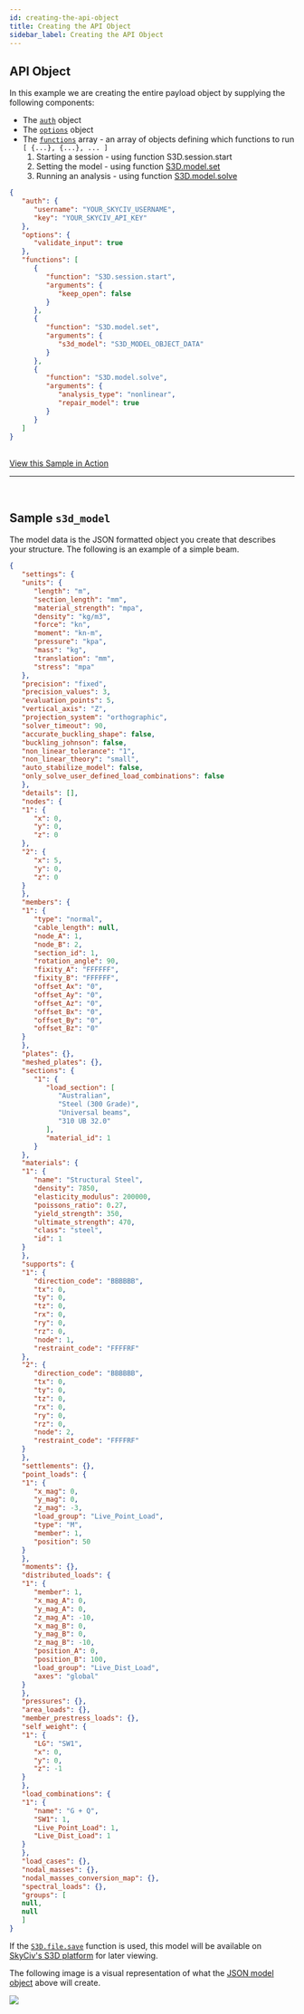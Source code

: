 ```yaml
---
id: creating-the-api-object
title: Creating the API Object
sidebar_label: Creating the API Object
---
```


## API Object

In this example we are creating the entire payload object by supplying the following components:
* The [`auth`](the-request-object#auth) object
* The [`options`](the-request-object#options) object
* The [`functions`](the-request-object#functions) array - an array of objects defining which functions to run `[ {...}, {...}, ... ]`
    1. Starting a session - using function S3D.session.start
    2. Setting the model  - using function [S3D.model.set](docs-S3D.model.md#s3dmodelset) 
    3. Running an analysis - using function [S3D.model.solve](docs-S3D.model.md#s3dmodelsolve) 

```json
{
   "auth": {
      "username": "YOUR_SKYCIV_USERNAME",
      "key": "YOUR_SKYCIV_API_KEY"
   },
   "options": {
      "validate_input": true
   },
   "functions": [
      {
         "function": "S3D.session.start",
         "arguments": {
            "keep_open": false
         }
      },
      {
         "function": "S3D.model.set",
         "arguments": {
            "s3d_model": "S3D_MODEL_OBJECT_DATA"
         }
      },
      {
         "function": "S3D.model.solve",
         "arguments": {
            "analysis_type": "nonlinear",
            "repair_model": true
         }
      }
   ]
}
```

<br/>
<a href="https://platform.skyciv.com/api/v3?preload_function=S3D.model.solve_repair" target="_blank" class="sample-code-btn">View this Sample in Action</a>
<br/>

---

<br/>

## Sample `s3d_model`

The model data is the JSON formatted object you create that describes your structure. The following is an example of a simple beam.

```json
{
   "settings": {
   "units": {
      "length": "m",
      "section_length": "mm",
      "material_strength": "mpa",
      "density": "kg/m3",
      "force": "kn",
      "moment": "kn-m",
      "pressure": "kpa",
      "mass": "kg",
      "translation": "mm",
      "stress": "mpa"
   },
   "precision": "fixed",
   "precision_values": 3,
   "evaluation_points": 5,
   "vertical_axis": "Z",
   "projection_system": "orthographic",
   "solver_timeout": 90,
   "accurate_buckling_shape": false,
   "buckling_johnson": false,
   "non_linear_tolerance": "1",
   "non_linear_theory": "small",
   "auto_stabilize_model": false,
   "only_solve_user_defined_load_combinations": false
   },
   "details": [],
   "nodes": {
   "1": {
      "x": 0,
      "y": 0,
      "z": 0
   },
   "2": {
      "x": 5,
      "y": 0,
      "z": 0
   }
   },
   "members": {
   "1": {
      "type": "normal",
      "cable_length": null,
      "node_A": 1,
      "node_B": 2,
      "section_id": 1,
      "rotation_angle": 90,
      "fixity_A": "FFFFFF",
      "fixity_B": "FFFFFF",
      "offset_Ax": "0",
      "offset_Ay": "0",
      "offset_Az": "0",
      "offset_Bx": "0",
      "offset_By": "0",
      "offset_Bz": "0"
   }
   },
   "plates": {},
   "meshed_plates": {},
   "sections": {
      "1": {
         "load_section": [
            "Australian",
            "Steel (300 Grade)",
            "Universal beams",
            "310 UB 32.0"
         ],
         "material_id": 1
      }
   },
   "materials": {
   "1": {
      "name": "Structural Steel",
      "density": 7850,
      "elasticity_modulus": 200000,
      "poissons_ratio": 0.27,
      "yield_strength": 350,
      "ultimate_strength": 470,
      "class": "steel",
      "id": 1
   }
   },
   "supports": {
   "1": {
      "direction_code": "BBBBBB",
      "tx": 0,
      "ty": 0,
      "tz": 0,
      "rx": 0,
      "ry": 0,
      "rz": 0,
      "node": 1,
      "restraint_code": "FFFFRF"
   },
   "2": {
      "direction_code": "BBBBBB",
      "tx": 0,
      "ty": 0,
      "tz": 0,
      "rx": 0,
      "ry": 0,
      "rz": 0,
      "node": 2,
      "restraint_code": "FFFFRF"
   }
   },
   "settlements": {},
   "point_loads": {
   "1": {
      "x_mag": 0,
      "y_mag": 0,
      "z_mag": -3,
      "load_group": "Live_Point_Load",
      "type": "M",
      "member": 1,
      "position": 50
   }
   },
   "moments": {},
   "distributed_loads": {
   "1": {
      "member": 1,
      "x_mag_A": 0,
      "y_mag_A": 0,
      "z_mag_A": -10,
      "x_mag_B": 0,
      "y_mag_B": 0,
      "z_mag_B": -10,
      "position_A": 0,
      "position_B": 100,
      "load_group": "Live_Dist_Load",
      "axes": "global"
   }
   },
   "pressures": {},
   "area_loads": {},
   "member_prestress_loads": {},
   "self_weight": {
   "1": {
      "LG": "SW1",
      "x": 0,
      "y": 0,
      "z": -1
   }
   },
   "load_combinations": {
   "1": {
      "name": "G + Q",
      "SW1": 1,
      "Live_Point_Load": 1,
      "Live_Dist_Load": 1
   }
   },
   "load_cases": {},
   "nodal_masses": {},
   "nodal_masses_conversion_map": {},
   "spectral_loads": {},
   "groups": [
   null,
   null
   ]
}
```

If the [`S3D.file.save`](docs-S3D.file.md#s3dfilesave) function is used, this model will be available on [SkyCiv's S3D platform](https://platform.skyciv.com/structural) for later viewing.

The following image is a visual representation of what the [JSON model object](#samples3dmodel) above will create.

<img src="/api/v3/img/images/sample-simple-beam.png"/>
